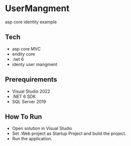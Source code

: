 # UserMangment
 asp core identity example
 
## Tech
* asp core MVC
* endity core 
* .net 6
* identy user mangment


## Prerequirements

* Visual Studio 2022
* .NET 6 SDK
* SQL Server 2019

## How To Run

* Open solution in Visual Studio  
* Set .Web project as Startup Project and build the project.
* Run the application.
